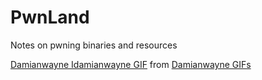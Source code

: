 # PwnLand
Notes on pwning binaries and resources
<div class="tenor-gif-embed" data-postid="14635299" data-share-method="host" data-width="100%" data-aspect-ratio="1.7913669064748199"><a href="https://tenor.com/view/damianwayne-idamianwayne-hero-gif-14635299">Damianwayne Idamianwayne GIF</a> from <a href="https://tenor.com/search/damianwayne-gifs">Damianwayne GIFs</a></div><script type="text/javascript" async src="https://tenor.com/embed.js"></script>
